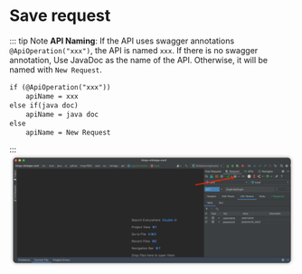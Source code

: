 # Save request

::: tip Note
**API Naming**: If the API uses swagger annotations `@ApiOperation("xxx")`, the API is named `xxx`. If there is no swagger annotation, Use JavaDoc as the name of the API. Otherwise, it will be named with `New Request`.

```
if (@ApiOperation("xxx"))
    apiName = xxx
else if(java doc)
    apiName = java doc
else
    apiName = New Request
```

:::
![example_download](/img/saveRequest.png)
